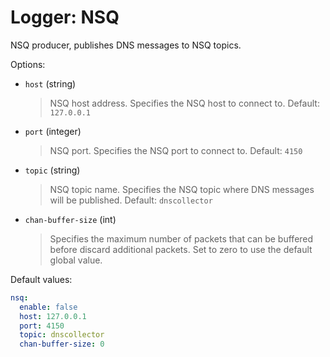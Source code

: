 # Logger: NSQ

NSQ producer, publishes DNS messages to NSQ topics.

Options:

* `host` (string)
  > NSQ host address.
  > Specifies the NSQ host to connect to.
  > Default: `127.0.0.1`

* `port` (integer)
  > NSQ port.
  > Specifies the NSQ port to connect to.
  > Default: `4150`

* `topic` (string)
  > NSQ topic name.
  > Specifies the NSQ topic where DNS messages will be published.
  > Default: `dnscollector`

* `chan-buffer-size` (int)
  > Specifies the maximum number of packets that can be buffered before discard additional packets.
  > Set to zero to use the default global value.

Default values:

```yaml
nsq:
  enable: false
  host: 127.0.0.1
  port: 4150
  topic: dnscollector
  chan-buffer-size: 0
```
